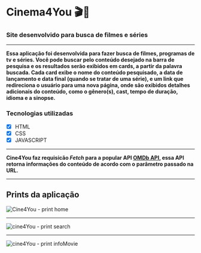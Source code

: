 # Cinema4You 🎬🍿
### Site desenvolvido para busca de filmes e séries 
---

 **Essa aplicação foi desenvolvida para fazer busca de filmes, programas de tv e séries. Você pode buscar pelo conteúdo desejado na barra de pesquisa
e os resultados serão exibidos em cards, a partir da palavra buscada. Cada card exibe o nome do conteúdo pesquisado, a data de lançamento e data final (quando se tratar de uma série), e um
link que redireciona o usuário para uma nova página, onde são exibidos detalhes adicionais do conteúdo, como o gênero(s), cast, tempo de duração, idioma e a sinopse.**

### Tecnologias utilizadas
- [x] HTML
- [x] CSS
- [x] JAVASCRIPT

--- 
**Cine4You faz requisicão *Fetch* para a popular API [OMDb API](https://omdbapi.com/?), essa API retorna informações do conteúdo de acordo com o parâmetro
passado na URL.**

--- 
## Prints da aplicação 
![Cine4You - print home](https://user-images.githubusercontent.com/87990551/187248761-82b759f7-4a77-40a7-b262-25401240288e.png)

***
![cine4You - print search](https://user-images.githubusercontent.com/87990551/187247906-81a97c68-36ed-4a8d-b513-388d314317fd.png)
***
![cine4You - print infoMovie](https://user-images.githubusercontent.com/87990551/187247916-7f31f230-9409-499d-88c4-e156db62d87e.png)
